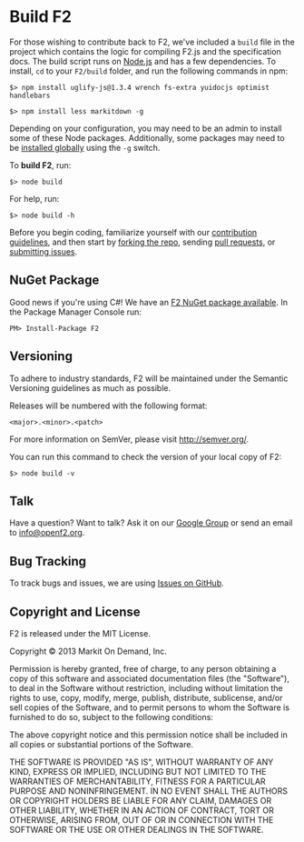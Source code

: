 # Build F2

For those wishing to contribute back to F2, we've included a `build` file in the project which contains the logic for compiling F2.js and the specification docs. The build script runs on [Node.js](http://nodejs.org/) and has a few dependencies. To install, `cd` to your `F2/build` folder, and run the following commands in npm:

`$> npm install uglify-js@1.3.4 wrench fs-extra yuidocjs optimist handlebars`

`$> npm install less markitdown -g`

Depending on your configuration, you may need to be an admin to install some of these Node packages. Additionally, some packages may need to be [installed globally](http://blog.nodejs.org/2011/03/23/npm-1-0-global-vs-local-installation/) using the `-g` switch.

To **build F2**, run:

`$> node build`

For help, run:

`$> node build -h`

Before you begin coding, familiarize yourself with our [contribution guidelines](CONTRIBUTING.md), and then start by [forking the repo](https://github.com/OpenF2/F2/fork_select), sending [pull requests](https://help.github.com/articles/using-pull-requests), or [submitting issues](https://github.com/OpenF2/F2/issues).

## NuGet Package

Good news if you're using C#! We have an [F2 NuGet package available](https://nuget.org/packages/F2/). In the Package Manager Console run:

`PM> Install-Package F2`

## Versioning

To adhere to industry standards, F2 will be maintained under the Semantic Versioning guidelines as much as possible.

Releases will be numbered with the following format:

`<major>.<minor>.<patch>`

For more information on SemVer, please visit <http://semver.org/>.

You can run this command to check the version of your local copy of F2:

`$> node build -v`

## Talk

Have a question? Want to talk? Ask it on our [Google Group](https://groups.google.com/forum/#!forum/OpenF2) or send an email to <info@openf2.org>.

## Bug Tracking

To track bugs and issues, we are using [Issues on GitHub](https://github.com/OpenF2/F2/issues).

## Copyright and License

F2 is released under the MIT License.

Copyright &copy; 2013 Markit On Demand, Inc.

Permission is hereby granted, free of charge, to any person obtaining a copy of this software and associated documentation files (the "Software"), to deal in the Software without restriction, including without limitation the rights to use, copy, modify, merge, publish, distribute, sublicense, and/or sell copies of the Software, and to permit persons to whom the Software is furnished to do so, subject to the following conditions:

The above copyright notice and this permission notice shall be included in all copies or substantial portions of the Software.

THE SOFTWARE IS PROVIDED "AS IS", WITHOUT WARRANTY OF ANY KIND, EXPRESS OR IMPLIED, INCLUDING BUT NOT LIMITED TO THE WARRANTIES OF MERCHANTABILITY, FITNESS FOR A PARTICULAR PURPOSE AND NONINFRINGEMENT. IN NO EVENT SHALL THE AUTHORS OR COPYRIGHT HOLDERS BE LIABLE FOR ANY CLAIM, DAMAGES OR OTHER LIABILITY, WHETHER IN AN ACTION OF CONTRACT, TORT OR OTHERWISE, ARISING FROM, OUT OF OR IN CONNECTION WITH THE SOFTWARE OR THE USE OR OTHER DEALINGS IN THE SOFTWARE.
